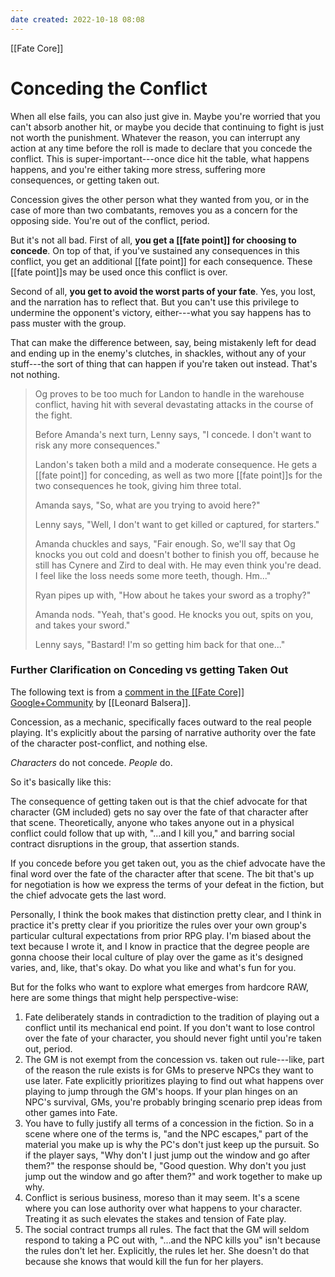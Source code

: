 ```yaml
---
date created: 2022-10-18 08:08
---
```


[[Fate Core]]

# Conceding the Conflict

When all else fails, you can also just give in. Maybe you're worried that you can't absorb another hit, or maybe you decide that continuing to fight is just not worth the punishment. Whatever the reason, you can interrupt any action at any time before the roll is made to declare that you concede the conflict. This is super-important---once dice hit the table, what happens happens, and you're either taking more stress, suffering more consequences, or getting taken out.

Concession gives the other person what they wanted from you, or in the case of more than two combatants, removes you as a concern for the opposing side. You're out of the conflict, period.

But it's not all bad. First of all, **you get a [[fate point]] for choosing to concede**. On top of that, if you've sustained any consequences in this conflict, you get an additional [[fate point]] for each consequence. These [[fate point]]s may be used once this conflict is over.

Second of all, **you get to avoid the worst parts of your fate**. Yes, you lost, and the narration has to reflect that. But you can't use this privilege to undermine the opponent's victory, either---what you say happens has to pass muster with the group.

That can make the difference between, say, being mistakenly left for dead and ending up in the enemy's clutches, in shackles, without any of your stuff---the sort of thing that can happen if you're taken out instead. That's not nothing.

> Og proves to be too much for Landon to handle in the warehouse conflict, having hit with several devastating attacks in the course of the fight.
>
> Before Amanda's next turn, Lenny says, "I concede. I don't want to risk any more consequences."
>
> Landon's taken both a mild and a moderate consequence. He gets a [[fate point]] for conceding, as well as two more [[fate point]]s for the two consequences he took, giving him three total.
>
> Amanda says, "So, what are you trying to avoid here?"
>
> Lenny says, "Well, I don't want to get killed or captured, for starters."
>
> Amanda chuckles and says, "Fair enough. So, we'll say that Og knocks you out cold and doesn't bother to finish you off, because he still has Cynere and Zird to deal with. He may even think you're dead. I feel like the loss needs some more teeth, though. Hm..."
>
> Ryan pipes up with, "How about he takes your sword as a trophy?"
>
> Amanda nods. "Yeah, that's good. He knocks you out, spits on you, and takes your sword."
>
> Lenny says, "Bastard! I'm so getting him back for that one..."
 


### Further Clarification on Conceding vs getting Taken Out

The following text is from a [comment in the [[Fate Core]] Google+Community](https://plus.google.com/116394742606298068145/posts/4dScLtq43oo) by [[Leonard Balsera]].

Concession, as a mechanic, specifically faces outward to the real people playing. It's explicitly about the parsing of narrative authority over the fate of the character post-conflict, and nothing else.

_Characters_ do not concede. _People_ do.

So it's basically like this:

The consequence of getting taken out is that the chief advocate for that character (GM included) gets no say over the fate of that character after that scene. Theoretically, anyone who takes anyone out in a physical conflict could follow that up with, "...and I kill you," and barring social contract disruptions in the group, that assertion stands.

If you concede before you get taken out, you as the chief advocate have the final word over the fate of the character after that scene. The bit that's up for negotiation is how we express the terms of your defeat in the fiction, but the chief advocate gets the last word.

Personally, I think the book makes that distinction pretty clear, and I think in practice it's pretty clear if you prioritize the rules over your own group's particular cultural expectations from prior RPG play. I'm biased about the text because I wrote it, and I know in practice that the degree people are gonna choose their local culture of play over the game as it's designed varies, and, like, that's okay. Do what you like and what's fun for you.

But for the folks who want to explore what emerges from hardcore RAW, here are some things that might help perspective-wise:

1. Fate deliberately stands in contradiction to the tradition of playing out a conflict until its mechanical end point. If you don't want to lose control over the fate of your character, you should never fight until you're taken out, period.
2. The GM is not exempt from the concession vs. taken out rule---like, part of the reason the rule exists is for GMs to preserve NPCs they want to use later. Fate explicitly prioritizes playing to find out what happens over playing to jump through the GM's hoops. If your plan hinges on an NPC's survival, GMs, you're probably bringing scenario prep ideas from other games into Fate.
3. You have to fully justify all terms of a concession in the fiction. So in a scene where one of the terms is, "and the NPC escapes," part of the material you make up is why the PC's don't just keep up the pursuit. So if the player says, "Why don't I just jump out the window and go after them?" the response should be, "Good question. Why don't you just jump out the window and go after them?" and work together to make up why.
4. Conflict is serious business, moreso than it may seem. It's a scene where you can lose authority over what happens to your character. Treating it as such elevates the stakes and tension of Fate play.
5. The social contract trumps all rules. The fact that the GM will seldom respond to taking a PC out with, "...and the NPC kills you" isn't because the rules don't let her. Explicitly, the rules let her. She doesn't do that because she knows that would kill the fun for her players.